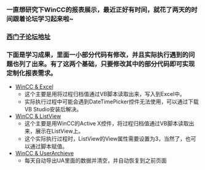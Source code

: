 ### 一直想研究下WinCC的报表展示，最近正好有时间，就花了两天的时间跟着论坛学习起来啦~
### [西门子论坛地址](http://www.ad.siemens.com.cn/club/bbs/post.aspx?a_id=1364128&b_id=5&s_id=0&num=36&type=elite#)
### 下面是学习成果，里面一小部分代码有修改，并且实际执行遇到的问题也列了出来。有了这两个基础，只要修改其中的部分代码即可实现定制化报表需求。
- [WinCC & Excel](https://github.com/DraculaXly/PLC/tree/master/WinCC%20%26%20Excel)
  - 这个主要是用将过程归档值通过VB脚本读取出来，写入到Excel中。
  - 实际执行过程中可能会遇到DateTimePicker控件无法使用，可以通过下载VB Studio安装后解决。
- [WinCC & ListView](https://github.com/DraculaXly/PLC/tree/master/WinCC%20%26%20ListView)
  - 这个主要是用WinCC的Active X控件，将过程归档值通过VB脚本读取出来，展示在ListView上。
  - 这个实际执行过程时，ListView的View属性需要设置为3，当然了，也可以通过脚本赋值。
- [WinCC & UserArchieve](https://github.com/DraculaXly/PLC/tree/master/WinCC%20%26%20UserArchieve)
  - 每天自动导出UA里面的数据并清空，并自动恢复到之前页面
